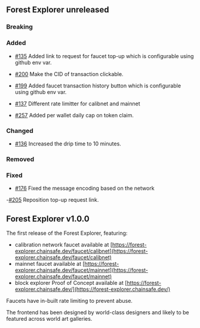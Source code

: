 <!--

## A short guide to adding a changelog entry

- pick a section to which your change belongs in _Forest Explorer unreleased_,
- the entry should follow the format:

  `[#ISSUE_NO](link to the issue): <short description>`, for example:

  [#1234](https://github.com/chainsafe/forest-explorer/pull/1234): Add support for pineconenet

- if the change does not have an issue, use the PR number instead - the PR must
  have a detailed description of the change and its motivation. Consider
  creating a separate issue if the change is complex enough to warrant it,
- the changelog is not a place for the full description of the change, it should
  be a short summary of the change,
- if the change does not directly affect the user, it should not be included in
  the changelog - for example, refactoring of the codebase,
- review the entry to make sure it is correct and understandable and that it
  does not contain any typos,
- the entries should not contradict each other - if you add a new entry, ensure
  it is consistent with the existing entries.

-->

## Forest Explorer unreleased

### Breaking

### Added

- [#135](https://github.com/ChainSafe/forest-explorer/pull/135) Added link to
  request for faucet top-up which is configurable using github env var.

- [#200](https://github.com/ChainSafe/forest-explorer/pull/200) Make the CID of
  transaction clickable.

- [#199](https://github.com/ChainSafe/forest-explorer/pull/199) Added faucet
  transaction history button which is configurable using github env var.

- [#137](https://github.com/ChainSafe/forest-explorer/issues/137) Different rate
  limitter for calibnet and mainnet

- [#257](https://github.com/ChainSafe/forest-explorer/issues/257) Added per
  wallet daily cap on token claim.

### Changed

- [#136](https://github.com/ChainSafe/forest-explorer/pull/136) Increased the
  drip time to 10 minutes.

### Removed

### Fixed

- [#176](https://github.com/ChainSafe/forest-explorer/pull/176) Fixed the
  message encoding based on the network

-[#205](https://github.com/ChainSafe/forest-explorer/pull/205) Reposition top-up
request link.

## Forest Explorer v1.0.0

The first release of the Forest Explorer, featuring:

- calibration network faucet available at
  [https://forest-explorer.chainsafe.dev/faucet/calibnet](https://forest-explorer.chainsafe.dev/faucet/calibnet)
- mainnet faucet available at
  [https://forest-explorer.chainsafe.dev/faucet/mainnet](https://forest-explorer.chainsafe.dev/faucet/mainnet)
- block explorer Proof of Concept available at
  [https://forest-explorer.chainsafe.dev/](https://forest-explorer.chainsafe.dev/)

Faucets have in-built rate limiting to prevent abuse.

The frontend has been designed by world-class designers and likely to be
featured across world art galleries.
